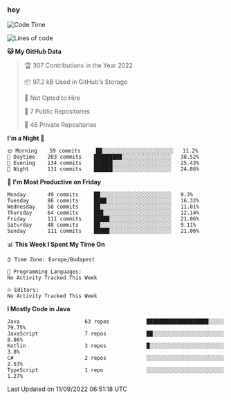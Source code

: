 ### hey

<!--START_SECTION:waka-->
![Code Time](http://img.shields.io/badge/Code%20Time-801%20hrs%2035%20mins-blue)

![Lines of code](https://img.shields.io/badge/From%20Hello%20World%20I%27ve%20Written-510%20Thousand%20lines%20of%20code-blue)

**🐱 My GitHub Data** 

> 🏆 307 Contributions in the Year 2022
 > 
> 📦 97.2 kB Used in GitHub's Storage 
 > 
> 🚫 Not Opted to Hire
 > 
> 📜 7 Public Repositories 
 > 
> 🔑 46 Private Repositories  
 > 
**I'm a Night 🦉** 

```text
🌞 Morning    59 commits     ██░░░░░░░░░░░░░░░░░░░░░░░   11.2% 
🌆 Daytime    203 commits    █████████░░░░░░░░░░░░░░░░   38.52% 
🌃 Evening    134 commits    ██████░░░░░░░░░░░░░░░░░░░   25.43% 
🌙 Night      131 commits    ██████░░░░░░░░░░░░░░░░░░░   24.86%

```
📅 **I'm Most Productive on Friday** 

```text
Monday       49 commits     ██░░░░░░░░░░░░░░░░░░░░░░░   9.3% 
Tuesday      86 commits     ████░░░░░░░░░░░░░░░░░░░░░   16.32% 
Wednesday    58 commits     ██░░░░░░░░░░░░░░░░░░░░░░░   11.01% 
Thursday     64 commits     ███░░░░░░░░░░░░░░░░░░░░░░   12.14% 
Friday       111 commits    █████░░░░░░░░░░░░░░░░░░░░   21.06% 
Saturday     48 commits     ██░░░░░░░░░░░░░░░░░░░░░░░   9.11% 
Sunday       111 commits    █████░░░░░░░░░░░░░░░░░░░░   21.06%

```


📊 **This Week I Spent My Time On** 

```text
⌚︎ Time Zone: Europe/Budapest

💬 Programming Languages: 
No Activity Tracked This Week

🔥 Editors: 
No Activity Tracked This Week

```

**I Mostly Code in Java** 

```text
Java                     63 repos            ████████████████████░░░░░   79.75% 
JavaScript               7 repos             ██░░░░░░░░░░░░░░░░░░░░░░░   8.86% 
Kotlin                   3 repos             █░░░░░░░░░░░░░░░░░░░░░░░░   3.8% 
C#                       2 repos             ░░░░░░░░░░░░░░░░░░░░░░░░░   2.53% 
TypeScript               1 repo              ░░░░░░░░░░░░░░░░░░░░░░░░░   1.27%

```



 Last Updated on 11/09/2022 06:51:18 UTC
<!--END_SECTION:waka-->
